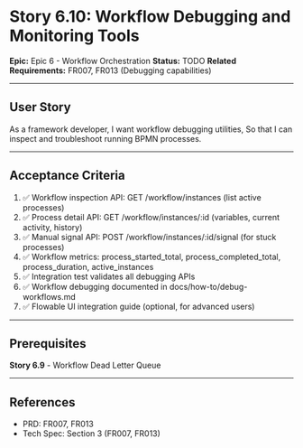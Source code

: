 # Story 6.10: Workflow Debugging and Monitoring Tools

**Epic:** Epic 6 - Workflow Orchestration
**Status:** TODO
**Related Requirements:** FR007, FR013 (Debugging capabilities)

---

## User Story

As a framework developer,
I want workflow debugging utilities,
So that I can inspect and troubleshoot running BPMN processes.

---

## Acceptance Criteria

1. ✅ Workflow inspection API: GET /workflow/instances (list active processes)
2. ✅ Process detail API: GET /workflow/instances/:id (variables, current activity, history)
3. ✅ Manual signal API: POST /workflow/instances/:id/signal (for stuck processes)
4. ✅ Workflow metrics: process_started_total, process_completed_total, process_duration, active_instances
5. ✅ Integration test validates all debugging APIs
6. ✅ Workflow debugging documented in docs/how-to/debug-workflows.md
7. ✅ Flowable UI integration guide (optional, for advanced users)

---

## Prerequisites

**Story 6.9** - Workflow Dead Letter Queue

---

## References

- PRD: FR007, FR013
- Tech Spec: Section 3 (FR007, FR013)
